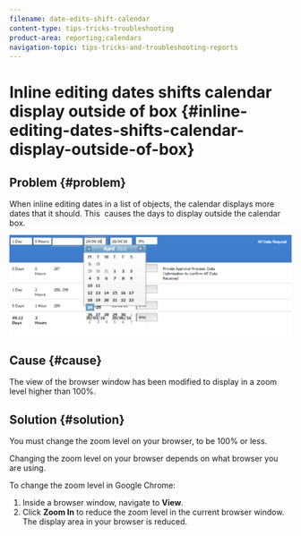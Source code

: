 ```yaml
---
filename: date-edits-shift-calendar
content-type: tips-tricks-troubleshooting
product-area: reporting;calendars
navigation-topic: tips-tricks-and-troubleshooting-reports
---
```





# Inline editing dates shifts calendar display outside of box {#inline-editing-dates-shifts-calendar-display-outside-of-box}



## Problem {#problem}

When inline editing dates in a list of objects, the calendar displays more dates that it should. This&nbsp; causes the days to display outside the calendar box.  
![](assets/calendar-view-600x229.png)




## Cause {#cause}

The view of the browser window has been modified to display in a zoom level higher than 100%. 


## Solution {#solution}

You must change the zoom level on your browser, to be 100% or less.


Changing the zoom level on your browser depends on what browser you are using.


To change the zoom level in Google Chrome:



1. Inside a browser window, navigate to **View**.
1. Click **Zoom In** to reduce the zoom level in the current browser window.  
   The display area in your browser is reduced.



